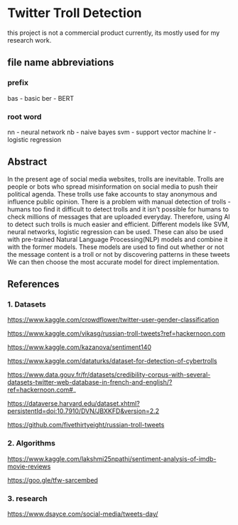 # Twitter Troll Detection

this project is not a commercial product currently, its mostly used for my research work.

## file name abbreviations
### prefix
bas - basic
ber - BERT

### root word
nn - neural network
nb - naive bayes
svm - support vector machine
lr - logistic regression

## Abstract
In the present age of social media websites, trolls are inevitable. Trolls are people or bots who spread misinformation on social media
to push their political agenda. These trolls use fake accounts to stay anonymous and influence public opinion. 
There is a problem with manual detection of trolls - humans too find it difficult to detect trolls and it isn't possible for humans to 
check millions of messages that are uploaded everyday. Therefore, using AI to detect such trolls is much easier and efficient.
Different models like SVM, neural networks, logistic regression can be used. These can also be used with pre-trained Natural Language Processing(NLP) models
and combine it with the former models. These models are used to find out whether or not the message content is a troll or not by discovering patterns in these tweets We can then choose the most accurate model for direct implementation.

## References
### 1. Datasets

https://www.kaggle.com/crowdflower/twitter-user-gender-classification

https://www.kaggle.com/vikasg/russian-troll-tweets?ref=hackernoon.com 

https://www.kaggle.com/kazanova/sentiment140

https://www.kaggle.com/dataturks/dataset-for-detection-of-cybertrolls

https://www.data.gouv.fr/fr/datasets/credibility-corpus-with-several-datasets-twitter-web-database-in-french-and-english/?ref=hackernoon.com#_

https://dataverse.harvard.edu/dataset.xhtml?persistentId=doi:10.7910/DVN/JBXKFD&version=2.2

https://github.com/fivethirtyeight/russian-troll-tweets

### 2. Algorithms

https://www.kaggle.com/lakshmi25npathi/sentiment-analysis-of-imdb-movie-reviews

https://goo.gle/tfw-sarcembed

### 3. research

https://www.dsayce.com/social-media/tweets-day/



